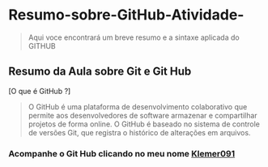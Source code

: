 # Resumo-sobre-GitHub-Atividade-
> Aqui voce encontrará um breve resumo e a sintaxe aplicada do GITHUB
## Resumo da Aula sobre Git e Git Hub
[O que é GitHub ?]
> O GitHub é uma plataforma de desenvolvimento colaborativo que permite aos desenvolvedores de software armazenar e compartilhar projetos de forma online. O GitHub é baseado no sistema de controle de versões Git, que registra o histórico de alterações em arquivos.

### Acompanhe o Git Hub clicando no meu nome [Klemer091](https://github.com/Klemer091)
